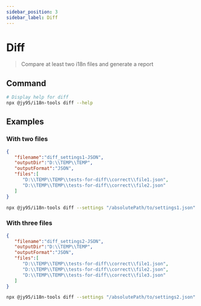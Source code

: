 ```yaml
---
sidebar_position: 3
sidebar_label: Diff
---
```


# Diff 

> Compare at least two i18n files and generate a report

## Command

```bash
# Display help for diff
npx @jy95/i18n-tools diff --help
```

## Examples

### With two files

```json title="settings1.json"
{
   "filename":"diff_settings1-JSON",
   "outputDir":"D:\\TEMP\\TEMP",
   "outputFormat":"JSON",
   "files":[
      "D:\\TEMP\\TEMP\\tests-for-diff\\correct\\file1.json",
      "D:\\TEMP\\TEMP\\tests-for-diff\\correct\\file2.json"
   ]
}
```

```bash
npx @jy95/i18n-tools diff --settings "/absolutePath/to/settings1.json"
```

### With three files

```json title="settings2.json"
{
   "filename":"diff_settings2-JSON",
   "outputDir":"D:\\TEMP\\TEMP",
   "outputFormat":"JSON",
   "files":[
      "D:\\TEMP\\TEMP\\tests-for-diff\\correct\\file1.json",
      "D:\\TEMP\\TEMP\\tests-for-diff\\correct\\file2.json",
      "D:\\TEMP\\TEMP\\tests-for-diff\\correct\\file3.json"
   ]
}
```

```bash
npx @jy95/i18n-tools diff --settings "/absolutePath/to/settings2.json"
```